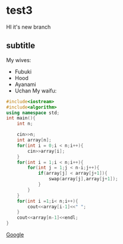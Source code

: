 
# test3

HI it's new branch
## subtitle
My wives:
- Fubuki
- Hood
- Ayanami
- Uchan
My waifu:
```cpp
#include<iostream>
#include<algorithm>
using namespace std;
int main(){
	int n;

	cin>>n;
	int array[n];
	for(int i = 0;i < n;i++){
		cin>>array[i];	
	}
	for(int i = 1;i < n;i++){
		for(int j = 1;j < n-i;j++){
			if(array[j] < array[j+1]){
				swap(array[j],array[j+1]);
			}
		}
	}
	for(int i =1;i< n;i++){
		cout<<array[i-1]<<" ";
	}
	cout<<array[n-1]<<endl;
}
```
[Google](https://Google.com)
